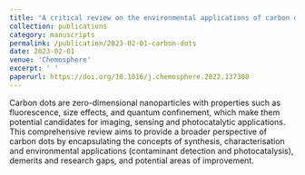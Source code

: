 ```yaml
---
title: "A critical review on the environmental applications of carbon dots"
collection: publications
category: manuscripts
permalink: /publication/2023-02-01-carbon-dots
date: 2023-02-01
venue: 'Chemosphere'
excerpt: ' '
paperurl: https://doi.org/10.1016/j.chemosphere.2022.137308
---
```


Carbon dots are zero-dimensional nanoparticles with properties such as fluorescence, size effects, and quantum confinement, which make them potential candidates for imaging, sensing and photocatalytic applications. This comprehensive review aims to provide a broader perspective of carbon dots by encapsulating the concepts of synthesis, characterisation and environmental applications (contaminant detection and photocatalysis), demerits and research gaps, and potential areas of improvement.

